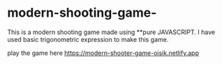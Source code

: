 # modern-shooting-game-
This is a modern shooting game made using **pure JAVASCRIPT. 
I have used basic trigonometric expression to make this game. 


play the game here 
https://modern-shooter-game-oisik.netlify.app
